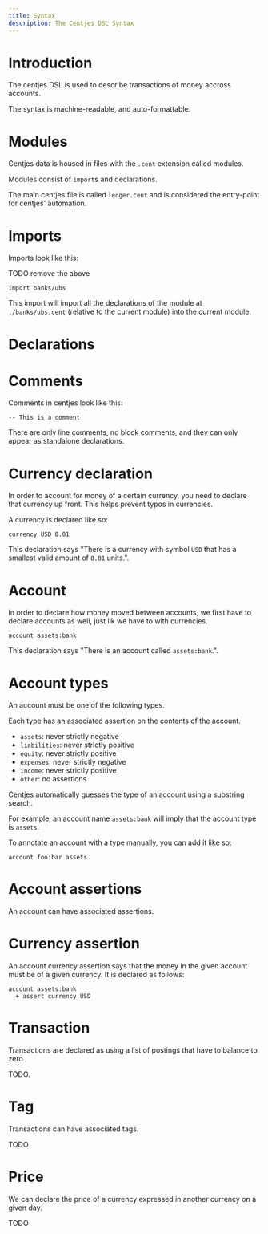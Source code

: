 ```yaml
---
title: Syntax
description: The Centjes DSL Syntax
---
```


# Introduction

The centjes DSL is used to describe transactions of money accross accounts.

The syntax is machine-readable, and auto-formattable.

# Modules

Centjes data is housed in files with the `.cent` extension called modules.
    
Modules consist of `import`s and declarations.

The main centjes file is called `ledger.cent` and is considered the entry-point for centjes' automation.

# Imports

Imports look like this:

TODO remove the above

``` centjes
import banks/ubs
```

This import will import all the declarations of the module at `./banks/ubs.cent` (relative to the current module) into the current module.


# Declarations

# Comments

Comments in centjes look like this:

``` centjes
-- This is a comment
```

There are only line comments, no block comments, and they can only appear as standalone declarations.


# Currency declaration

In order to account for money of a certain currency, you need to declare that currency up front.
This helps prevent typos in currencies.

A currency is declared like so:

``` centjes
currency USD 0.01
```

This declaration says "There is a currency with symbol `USD` that has a smallest valid amount of `0.01` units.".

# Account

In order to declare how money moved between accounts, we first have to declare accounts as well, just lik we have to with currencies.

``` centjes
account assets:bank
```

This declaration says "There is an account called `assets:bank`.".

# Account types

An account must be one of the following types.

Each type has an associated assertion on the contents of the account.

* `assets`: never strictly negative
* `liabilities`: never strictly positive
* `equity`: never strictly positive
* `expenses`: never strictly negative
* `income`: never strictly positive
* `other`: no assertions

Centjes automatically guesses the type of an account using a substring search.

For example, an account name `assets:bank` will imply that the account type is `assets`.

To annotate an account with a type manually, you can add it like so:

``` centjes
account foo:bar assets
```

# Account assertions

An account can have associated assertions.

# Currency assertion

An account currency assertion says that the money in the given account must be of a given currency.
It is declared as follows:

``` centjes
account assets:bank
  + assert currency USD
```

# Transaction

Transactions are declared as using a list of postings that have to balance to zero.

TODO.

# Tag

Transactions can have associated tags.

TODO

# Price

We can declare the price of a currency expressed in another currency on a given day.

TODO
